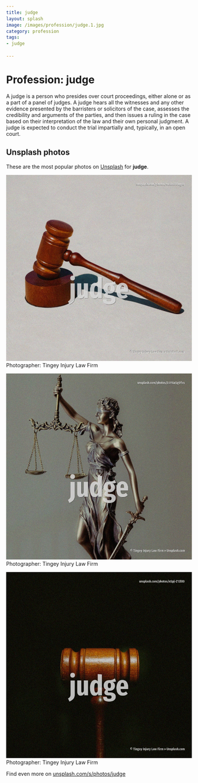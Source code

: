 ```yaml
---
title: judge
layout: splash
image: /images/profession/judge.1.jpg
category: profession
tags:
- judge

---
```

# Profession: judge

A judge is a person who presides over court proceedings, either alone or as a part of a panel of 
judges.
A judge hears all the witnesses and any other evidence presented by the barristers or solicitors of 
the case, assesses the credibility and arguments of the parties, and then issues a ruling in the 
case based on their interpretation of the law and their own personal judgment.
A judge is expected to conduct the trial impartially and, typically, in an open court.

 
## Unsplash photos
These are the most popular photos on [Unsplash](https://unsplash.com) for **judge**.
 
![judge](/images/profession/judge.1.jpg)
Photographer:  Tingey Injury Law Firm
 
![judge](/images/profession/judge.2.jpg)
Photographer:  Tingey Injury Law Firm
 
![judge](/images/profession/judge.3.jpg)
Photographer:  Tingey Injury Law Firm
 
Find even more on [unsplash.com/s/photos/judge](https://unsplash.com/s/photos/judge)
 
